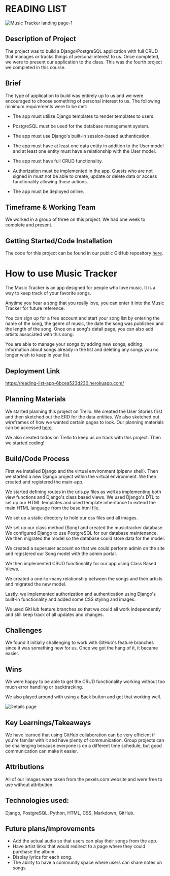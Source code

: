 # READING LIST

![Music Tracker landing page-1](https://github.com/user-attachments/assets/f0bbf670-5e81-46f9-a7d4-69f92db9ac09)

## Description of Project

The project was to build a Django/PostgreSQL application with full CRUD that manages or tracks things of personal interest to us.  Once completed, we were to present our application to the class.  This was the fourth project we completed in this course.

## Brief

The type of application to build was entirely up to us and we were encouraged to choose something of personal interest to us.  The following minimum requirements were to be met:

* The app must utilize Django templates to render templates to users.

* PostgreSQL must be used for the database management system.

* The app must use Django's built-in session-based authentication.

* The app must have at least one data entity in addition to the User model and at least one entity must have a relationship with the User model.  

* The app must have full CRUD functionality.

* Authorization must be implemented in the app.  Guests who are not signed in must not be able to create, update or delete data or access functionality allowing those actions.

* The app must be deployed online.

## Timeframe & Working Team

We worked in a group of three on this project.  We had one week to complete and present.

## Getting Started/Code Installation

The code for this project can be found in our public GitHub repository [here](https://github.com/chaoscgo/music-tracker.git).

# How to use Music Tracker

The Music Tracker is an app designed for people who love music.  It is a way to keep track of your favorite songs.

Anytime you hear a song that you really love, you can enter it into the Music Tracker for future reference.

You can sign up for a free account and start your song list by entering the name of the song, the genre of music, the date the song was published and the length of the song. Once on a song's detail page, you can also add artists associated with this song.

You are able to manage your songs by adding new songs, editing information about songs already in the list and deleting any songs you no longer wish to keep in your list.

## Deployment Link

https://reading-list-app-6bcea523d230.herokuapp.com/

## Planning Materials

We started planning this project on Trello.  We created the User Stories first and then sketched out the ERD for the data entities. We also sketched out wireframes of how we wanted certain pages to look.  Our planning materials can be accessed [here](https://trello.com/b/FIyQ3OaT/music-tracker).

We also created todos on Trello to keep us on track with this project.  Then we started coding!

## Build/Code Process

First we installed Django and the virtual environment (pipenv shell).  Then we started a new Django project within the virtual environment.  We then created and registered the main-app.

We started defining routes in the urls.py files as well as implementing both view functions and Django's class based views.  We used Django's DTL to set up our HTML templates and used template inheritance to extend the main HTML language from the base.html file.

We set up a static directory to hold our css files and all images.  

We set up our class method (Song) and created the musictracker database.  We configured Django to use PostgreSQL for our database maintenance.  We then migrated the model so the database could store data for the model.

We created a superuser account so that we could perform admin on the site and registered our Song model with the admin portal.

We then implemented CRUD functionality for our app using Class Based Views.

We created a one-to-many relationship between the songs and their artists and migrated the new model.

Lastly, we implemented authorization and authentication using Django's built-in functionality and added some CSS styling and images.

We used GitHub feature branches so that we could all work independently and still keep track of all updates and changes.

## Challenges

We found it initially challenging to work with GitHub's feature branches since it was something new for us.  Once we got the hang of it, it became easier.

## Wins

We were happy to be able to get the CRUD functionality working without too much error handling or backtracking.

We also played around with using a Back button and got that working well.

![Details page](https://github.com/user-attachments/assets/475284e8-ce3a-411d-b79e-f815090b1830)

## Key Learnings/Takeaways

We have learned that using GitHub collaboration can be very efficient if you're familar with it and have plenty of communication.  Group projects can be challenging because everyone is on a different time schedule, but good communication can make it easier.

## Attributions

All of our images were taken from the pexels.com website and were free to use without attribution.

## Technologies used:

Django, PostgreSQL, Python, HTML, CSS, Markdown, GitHub.

## Future plans/improvements

* Add the actual audio so that users can play their songs from the app.
* Have artist links that would redirect to a page where they could purchase the album.
* Display lyrics for each song.
* The ability to have a community space where users can share notes on songs.
